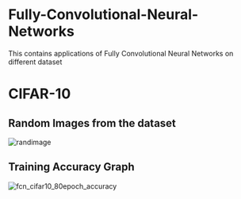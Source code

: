 # Fully-Convolutional-Neural-Networks
This contains applications of Fully Convolutional Neural Networks on different dataset
# CIFAR-10
## Random Images from the dataset
![randimage](https://user-images.githubusercontent.com/30887610/45047518-e21e0000-b096-11e8-9078-10bc5d4c143e.png)

## Training Accuracy Graph
![fcn_cifar10_80epoch_accuracy](https://user-images.githubusercontent.com/30887610/45047834-cf57fb00-b097-11e8-9fd0-8ee4ced47280.png)
